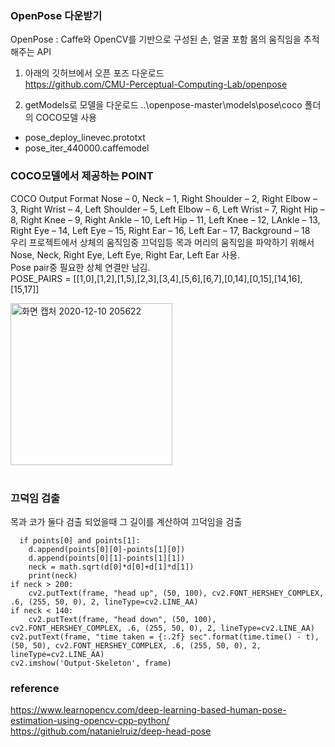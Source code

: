 ### OpenPose 다운받기
OpenPose : Caffe와 OpenCV를 기반으로 구성된 손, 얼굴 포함 몸의 움직임을 추적해주는 API

1. 아래의 깃허브에서 오픈 포즈 다운로드<br>
https://github.com/CMU-Perceptual-Computing-Lab/openpose

2. getModels로 모델을 다운로드
..\openpose-master\models\pose\coco 폴더의 COCO모델 사용
- pose_deploy_linevec.prototxt
- pose_iter_440000.caffemodel<br>

### COCO모델에서 제공하는 POINT
COCO Output Format Nose – 0, Neck – 1, Right Shoulder – 2, Right Elbow – 3, Right Wrist – 4, Left Shoulder – 5, Left Elbow – 6, Left Wrist – 7, Right Hip – 8, Right Knee – 9, Right Ankle – 10, Left Hip – 11, Left Knee – 12, LAnkle – 13, Right Eye – 14, Left Eye – 15, Right Ear – 16, Left Ear – 17, Background – 18<br>
우리 프로젝트에서 상체의 움직임중 끄덕임등 목과 머리의 움직임을 파악하기 위해서 Nose, Neck, Right Eye, Left Eye, Right Ear, Left Ear 사용.<br>
Pose pair중 필요한 상체 연결만 남김.<br>
POSE_PAIRS = [[1,0],[1,2],[1,5],[2,3],[3,4],[5,6],[6,7],[0,14],[0,15],[14,16],[15,17]]
<div>
  <img width="259" alt="화면 캡처 2020-12-10 205622" src="https://user-images.githubusercontent.com/63234878/101769370-35ab0e00-3b2a-11eb-85e2-72b065f7d5ee.png">
</div><br>

### 끄덕임 검출
목과 코가 둘다 검출 되었을때 그 길이를 계산하여 끄덕임을 검출 
  
      if points[0] and points[1]:
        d.append(points[0][0]-points[1][0])
        d.append(points[0][1]-points[1][1])
        neck = math.sqrt(d[0]*d[0]+d[1]*d[1])
        print(neck)
    if neck > 200:
        cv2.putText(frame, "head up", (50, 100), cv2.FONT_HERSHEY_COMPLEX, .6, (255, 50, 0), 2, lineType=cv2.LINE_AA)
    if neck < 140:
        cv2.putText(frame, "head down", (50, 100), cv2.FONT_HERSHEY_COMPLEX, .6, (255, 50, 0), 2, lineType=cv2.LINE_AA)
    cv2.putText(frame, "time taken = {:.2f} sec".format(time.time() - t), (50, 50), cv2.FONT_HERSHEY_COMPLEX, .6, (255, 50, 0), 2, lineType=cv2.LINE_AA)
    cv2.imshow('Output-Skeleton', frame)

### reference
https://www.learnopencv.com/deep-learning-based-human-pose-estimation-using-opencv-cpp-python/ <br>
https://github.com/natanielruiz/deep-head-pose




